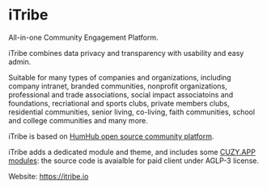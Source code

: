 # iTribe
All-in-one Community Engagement Platform.

iTribe combines data privacy and transparency with usability and easy admin.

Suitable for many types of companies and organizations, including company intranet, branded communities, nonprofit organizations, professional and trade associations, social impact associatoins and foundations, recriational and sports clubs, private members clubs, residential communities, senior living, co-living, faith communities, school and college communities and many more.

iTribe is based on [HumHub open source community platform](https://github.com/humhub/humhub/).

iTribe adds a dedicated module and theme, and includes some [CUZY.APP modules](https://www.cuzy.app/): the source code is avaialble for paid client under AGLP-3 license.

Website: https://itribe.io
